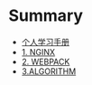 # Summary

* [个人学习手册](README.md)
* [1. NGINX](/books/nginx/NGINX.md)
    <!-- * [1.1 nginx 配置](/books/nginx/NGINX_CONF.md)
    * [1.2 nginx Q&A](/books/nginx/NGINX_QUESTION.md) -->
* [2. WEBPACK](/books/webpack/WEBPACK.md)
    <!-- * [2.1 webpack 配置](/books/webpack/WEBPACK_CONF.md)
    * [2.2 webpack Q&A](/books/webpack/WEBPACK_QUESTION.md) -->
* [3.ALGORITHM](/books/algorithm/ALGORITHM.md)
    <!-- * [dp](/books/algorithm/dp/index.md)
    * [贪心](/books/algorithm/贪心/index.md)
    * [二分](/books/algorithm/二分/index.md)
    * [回溯](/books/algorithm/回溯/index.md)
    * [排序](/books/algorithm/排序/index.md)
    * [并查集](/books/algorithm/并查集/index.md)
    * [拓扑排序](/books/algorithm/拓扑排序/index.md)
    * [位运算](/books/algorithm/位运算/index.md)
    * [双指针](/books/algorithm/双指针/index.md)
    * [矩阵](/books/algorithm/矩阵/index.md)
    * [二叉树](/books/algorithm/二叉树/index.md)
    * [哈希表](/books/algorithm/哈希表/index.md)
    * [栈队列](/books/algorithm/栈队列/index.md)
    * [链表](/books/algorithm/链表/index.md)
    * [字符串](/books/algorithm/字符串/index.md) -->